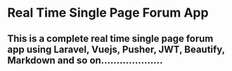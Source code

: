 # Real Time Single Page Forum App

## This is a complete real time single page forum app using Laravel, Vuejs, Pusher, JWT, Beautify, Markdown and so on....................
